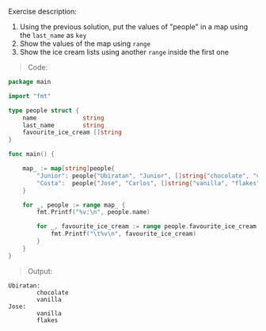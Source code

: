 Exercise description:

1. Using the previous solution, put the values of "people" in a map using the `last_name` as `key`
1. Show the values of the map using `range`
1. Show the ice cream lists using another `range` inside the first one

> Code:
```go
package main

import "fmt"

type people struct {
	name             string
	last_name        string
	favourite_ice_cream []string
}

func main() {

	map_ := map[string]people{
		"Junior": people{"Ubiratan", "Junior", []string{"chocolate", "vanilla"}},
		"Costa":  people{"Jose", "Carlos", []string{"vanilla", "flakes"}},
	}

	for _, people := range map_ {
		fmt.Printf("%v:\n", people.name)

		for _, favourite_ice_cream := range people.favourite_ice_cream {
			fmt.Printf("\t%v\n", favourite_ice_cream)
		}
	}
}

```

> Output:
```console
Ubiratan:
        chocolate
        vanilla
Jose:
        vanilla
        flakes
```